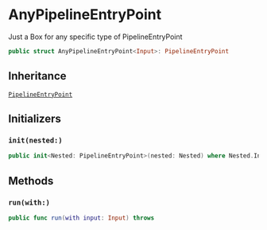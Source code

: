 # AnyPipelineEntryPoint

Just a Box for any specific type of PipelineEntryPoint

``` swift
public struct AnyPipelineEntryPoint<Input>: PipelineEntryPoint
```

## Inheritance

[`PipelineEntryPoint`](/PipelineEntryPoint)

## Initializers

### `init(nested:)`

``` swift
public init<Nested: PipelineEntryPoint>(nested: Nested) where Nested.Input == Input
```

## Methods

### `run(with:)`

``` swift
public func run(with input: Input) throws
```
